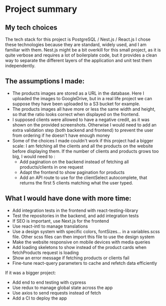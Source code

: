 # Project summary

## My tech choices

The tech stack for this project is PostgreSQL / Nest.js / React.js
I chose these technologies because they are standard, widely used, and I am familiar with them.
Nest.js might be a bit overkill for this small project, as it is quite verbose and requires a lot of boilerplate code, but it provides a clean way to separate the different layers of the application and unit test them independently.

## The assumptions I made:
- The products images are stored as a URL in the database. Here I uploaded the images to GoogleDrive, but in a real life project we can suppose they have been uploaded to a S3 bucket for example.
- The products images all have more or less the same width and height, so that the ratio looks correct when displayed on the frontend.
- I supposed clients were allowed to have a negative credit, as it was shown on the provided screenshots. Otherwise I would need to add an extra validation step (both backend and frontend) to prevent the user from ordering if he doesn't have enough money
- Some of the choices I made couldn't work if this project had a bigger scale: I am fetching all the clients and all the products on the website before displaying them. If the number of clients and products grows too big, I would need to : 
  - Add pagination on the backend instead of fetching all products/clients in one request
  - Adapt the frontend to show pagination for products
  - Add an API route to use for the clientSelect autocomplete, that returns the first 5 clients matching what the user typed.

## What I would have done with more time:

- Add integration tests in the frontend with react-testing-library
- Test the repositories in the backend, and add integration tests
- If SEO is important, use Next.js for the frontend
- Use react-intl to manage translations
- Use a design system with specific colors, fontSizes... in a variables.scss file. Other scss files can then import this file to use the design system
- Make the website responsive on mobile devices with media queries
- Add loading skeletons to show instead of the product cards when fetchProducts request is loading
- Show an error message if fetching products or clients fail
- Fine-tune react-query parameters to cache and refetch data efficiently

If it was a bigger project:
- Add end to end testing with cypress
- Use redux to manage global state across the app
- Use axios to send requests instead of fetch
- Add a CI to deploy the app
